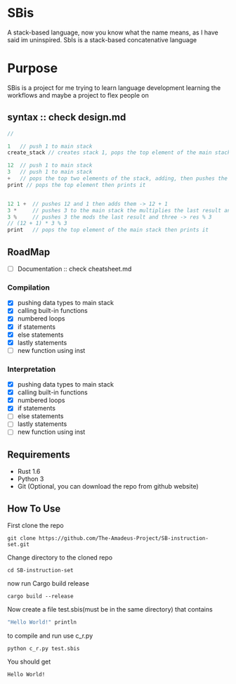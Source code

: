 # SBis
A stack-based language, now you know what the name means, as I have said im uninspired.
SbIs is a stack-based concatenative language

# Purpose
SBis is a project for me trying to learn language 
development learning the workflows and maybe a project to flex people on


## syntax :: check design.md
```rust
//

1   // push 1 to main stack
create_stack // creates stack 1, pops the top element of the main stack

12  // push 1 to main stack
3   // push 1 to main stack
+   // pops the top two elements of the stack, adding, then pushes the result back
print // pops the top element then prints it


12 1 +  // pushes 12 and 1 then adds them -> 12 + 1
3 *     // pushes 3 to the main stack the multiplies the last result and three -> res * 3
3 %     // pushes 3 the mods the last result and three -> res % 3
// (12 + 1) * 3 % 3
print   // pops the top element of the main stack then prints it
```

## RoadMap
- [ ] Documentation :: check cheatsheet.md
### Compilation
- [x] pushing data types to main stack 
- [x] calling built-in functions
- [x] numbered loops 
- [x] if statements
- [x] else statements 
- [x] lastly statements
- [ ] new function using inst 

### Interpretation
- [x] pushing data types to main stack 
- [x] calling built-in functions
- [x] numbered loops 
- [x] if statements
- [ ] else statements
- [ ] lastly statements
- [ ] new function using inst

## Requirements
- Rust 1.6
- Python 3
- Git (Optional, you can download the repo from github website)

## How To Use
First clone the repo
```commandline
git clone https://github.com/The-Amadeus-Project/SB-instruction-set.git
```

Change directory to the cloned repo
```
cd SB-instruction-set
```

now run Cargo build release
```commandline
cargo build --release
```

Now create a file test.sbis(must be in the same directory) that contains
```rust
"Hello World!" println
```

to compile and run use c_r.py
```commandline
python c_r.py test.sbis
```

You should get
```commandline
Hello World!
```
